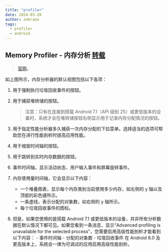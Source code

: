 ```yaml
---
title: "profiler"
date: 2024-03-28
author: zebraoo
tags:
  - profiler
  - android
---
```


## Memory Profiler - 内存分析 [转载](https://blog.csdn.net/qq_20451879/article/details/121426183)

> [官网](https://developer.android.com/studio/profile/memory-profiler?hl=zh-cn)。

<ImageViewer :img="'https://developer.android.com/static/studio/images/profile/memory-profiler-callouts_2x.png?hl=zh-cn'"/>

如上图所示，内存分析器的默认视图包括以下各项：

1. 用于强制执行垃圾回收事件的按钮。
2. 用于捕获堆转储的按钮。

   > 注意：只有在连接到搭载 Android 7.1（API 级别 25）或更低版本的设备时，系统才会在堆转储按钮右侧显示用于记录内存分配情况的按钮。

3. 用于指定性能分析器多久捕获一次内存分配的下拉菜单。选择适当的选项可帮助您在进行性能剖析时提高应用性能。
4. 用于缩放时间轴的按钮。
5. 用于跳转到实时内存数据的按钮。
6. 事件时间轴，显示活动状态、用户输入事件和屏幕旋转事件。
7. 内存使用量时间轴，它会显示以下内容：

   - 一个堆叠图表，显示每个内存类别当前使用多少内存，如左侧的 y 轴以及顶部的彩色键所示。
   - 一条虚线，表示分配的对象数，如右侧的 y 轴所示。
   - 每个垃圾回收事件的图标。

8. 但是，如果您使用的是搭载 Android 7.1 或更低版本的设备，并非所有分析数据在默认情况下都可见。如果您看到一条消息，显示“Advanced profiling is unavailable for the selected process”，您需要启用高级性能剖析才能看到以下内容： - 事件时间轴 - 分配的对象数 - 垃圾回收事件
   在 Android 8.0 及更高版本上，系统会一律为可调试的应用启用高级性能剖析。
